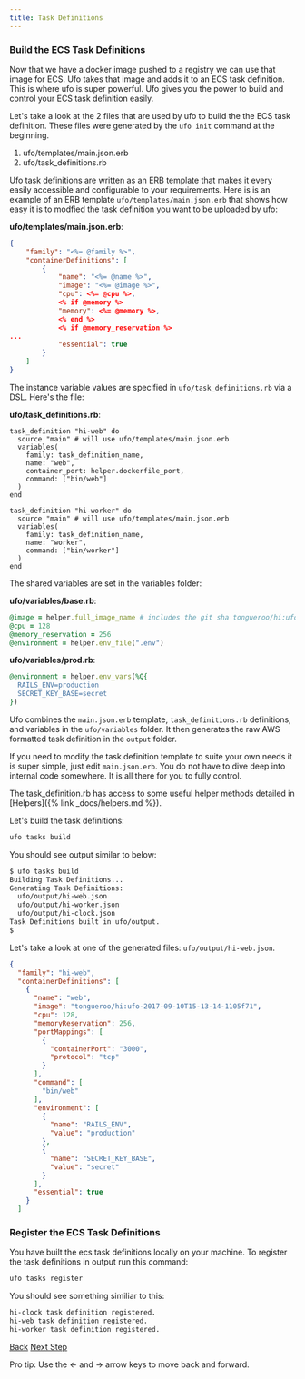 ```yaml
---
title: Task Definitions
---
```


### Build the ECS Task Definitions

Now that we have a docker image pushed to a registry we can use that image for ECS.  Ufo takes that image and adds it to an ECS task definition.  This is where ufo is super powerful.  Ufo gives you the power to build and control your ECS task definition easily.

Let's take a look at the 2 files that are used by ufo to build the the ECS task definition.  These files were generated by the `ufo init` command at the beginning.

1. ufo/templates/main.json.erb
2. ufo/task_definitions.rb

Ufo task definitions are written as an ERB template that makes it every easily accessible and configurable to your requirements.  Here is is an example of an ERB template `ufo/templates/main.json.erb` that shows how easy it is to modfied the task definition you want to be uploaded by ufo:

**ufo/templates/main.json.erb**:

```json
{
    "family": "<%= @family %>",
    "containerDefinitions": [
        {
            "name": "<%= @name %>",
            "image": "<%= @image %>",
            "cpu": <%= @cpu %>,
            <% if @memory %>
            "memory": <%= @memory %>,
            <% end %>
            <% if @memory_reservation %>
...
            "essential": true
        }
    ]
}
```

The instance variable values are specified in `ufo/task_definitions.rb` via a DSL.  Here's the file:

**ufo/task_definitions.rb**:

```
task_definition "hi-web" do
  source "main" # will use ufo/templates/main.json.erb
  variables(
    family: task_definition_name,
    name: "web",
    container_port: helper.dockerfile_port,
    command: ["bin/web"]
  )
end

task_definition "hi-worker" do
  source "main" # will use ufo/templates/main.json.erb
  variables(
    family: task_definition_name,
    name: "worker",
    command: ["bin/worker"]
  )
end
```

The shared variables are set in the variables folder:

**ufo/variables/base.rb**:

```ruby
@image = helper.full_image_name # includes the git sha tongueroo/hi:ufo-[sha].
@cpu = 128
@memory_reservation = 256
@environment = helper.env_file(".env")
```

**ufo/variables/prod.rb**:

```ruby
@environment = helper.env_vars(%Q{
  RAILS_ENV=production
  SECRET_KEY_BASE=secret
})
```

Ufo combines the `main.json.erb` template, `task_definitions.rb` definitions, and variables in the `ufo/variables` folder.  It then generates the raw AWS formatted task definition in the `output` folder.

If you need to modify the task definition template to suite your own needs it is super simple, just edit `main.json.erb`.  You do not have to dive deep into internal code somewhere.  It is all there for you to fully control.

The task_definition.rb has access to some useful helper methods detailed in [Helpers]({% link _docs/helpers.md %}).

Let's build the task definitions:

```sh
ufo tasks build
```

You should see output similar to below:

```sh
$ ufo tasks build
Building Task Definitions...
Generating Task Definitions:
  ufo/output/hi-web.json
  ufo/output/hi-worker.json
  ufo/output/hi-clock.json
Task Definitions built in ufo/output.
$
```

Let's take a look at one of the generated files: `ufo/output/hi-web.json`.

```json
{
  "family": "hi-web",
  "containerDefinitions": [
    {
      "name": "web",
      "image": "tongueroo/hi:ufo-2017-09-10T15-13-14-1105f71",
      "cpu": 128,
      "memoryReservation": 256,
      "portMappings": [
        {
          "containerPort": "3000",
          "protocol": "tcp"
        }
      ],
      "command": [
        "bin/web"
      ],
      "environment": [
        {
          "name": "RAILS_ENV",
          "value": "production"
        },
        {
          "name": "SECRET_KEY_BASE",
          "value": "secret"
        }
      ],
      "essential": true
    }
  ]
```

### Register the ECS Task Definitions

You have built the ecs task definitions locally on your machine. To register the task definitions in output run this command:

```sh
ufo tasks register
```

You should see something similiar to this:

```sh
hi-clock task definition registered.
hi-web task definition registered.
hi-worker task definition registered.
```

<a id="prev" class="btn btn-basic" href="{% link _docs/tutorial-ufo-docker-build.md %}">Back</a>
<a id="next" class="btn btn-primary" href="{% link _docs/tutorial-ufo-ship.md %}">Next Step</a>
<p class="keyboard-tip">Pro tip: Use the <- and -> arrow keys to move back and forward.</p>

